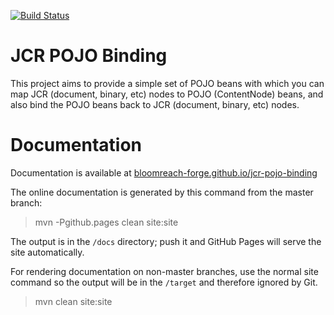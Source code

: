 [![Build Status](https://travis-ci.org/bloomreach-forge/jcr-pojo-binding.svg?branch=master)](https://travis-ci.org/bloomreach-forge/jcr-pojo-binding)

# JCR POJO Binding

This project aims to provide a simple set of POJO beans with which you can map JCR (document, binary, etc) nodes to POJO 
(ContentNode) beans, and also bind the POJO beans back to JCR (document, binary, etc) nodes. 

# Documentation 

Documentation is available at [bloomreach-forge.github.io/jcr-pojo-binding](https://bloomreach-forge.github.io/jcr-pojo-binding)

The online documentation is generated by this command from the master branch:

 > mvn -Pgithub.pages clean site:site
 
The output is in the ```/docs``` directory; push it and GitHub Pages will serve the site automatically. 

For rendering documentation on non-master branches, use the normal site command so the output will be in the ```/target``` 
and therefore ignored by Git.

 > mvn clean site:site
